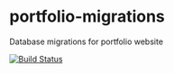 # portfolio-migrations
Database migrations for portfolio website

[![Build Status](https://travis-ci.com/ellllllen/portfolio-migrations.svg?branch=master)](https://travis-ci.com/ellllllen/portfolio-migrations)
